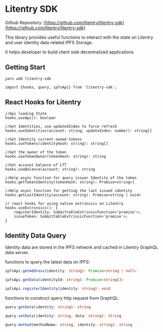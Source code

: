 # Litentry SDK

Github Repository: [https://github.com/litentry/litentry-sdk](https://github.com/litentry/litentry-sdk)

This library provides useful functions to interact with the state on Litentry and user identity data related IPFS Storage.

It helps developer to build client side decentralized applications

## Getting Start 

```ignore
yarn add litentry-sdk

import {hooks, query, ipfsApi} from 'litentry-sdk';

```

## React Hooks for Litentry

```typescript,ignore
//Api loading State
hooks.useApi(): boolean

//Get Identities, use updatedIndex to force refresh
hooks.useIdentities(account: string, updateIndex: number): string[]

//Get Identity current owned tokens
hooks.useTokens(identityHash: string): string[]

//Get the owner of the token 
hooks.useTokenOwner(tokenHash: string): string

//Get account balance of LTT 
hooks.useBalance(account: string): string

//Help async function for query issuer Identity of the token
hooks.getTokenIdentity(tokenHash: string): Promise<string>]

//Help async function for getting the last issued identity
hooks.getLastIdentity(account: string): Promise<string | void>

// react hooks for using native extrinsics on Litentry
hooks.useExtrinsics(): {
  	registerIdentity: SubmittableExtrinsicFunction<'promise'>;
  	issueToken: SubmittableExtrinsicFunction<'promise'>;
}

```

## Identity Data Query

Identity data are stored in the IPFS network and cached in Litentry GraphQL data server. 

functions to query the latest data on IPFS:

```typescript
ipfsApi.getAddress(identity: string): Promise<string | null>

ipfsApi.getData(identityId: string): Promise<string[]>

ipfsApi.registerIdentity(identity: string): void
```

functions to construct query http request  from GraphQL:

```typescript
query.getData(identity: string): string

query.setData(identity: string, data: string): string

query.method(methodName: string, identity: string): string 
```
